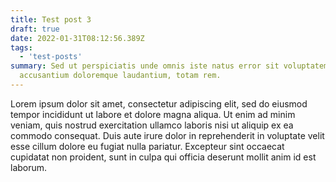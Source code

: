 ```yaml
---
title: Test post 3
draft: true
date: 2022-01-31T08:12:56.389Z
tags:
  - 'test-posts'
summary: Sed ut perspiciatis unde omnis iste natus error sit voluptatem
  accusantium doloremque laudantium, totam rem.
---
```


Lorem ipsum dolor sit amet, consectetur adipiscing elit, sed do eiusmod tempor incididunt ut labore et dolore magna aliqua. Ut enim ad minim veniam, quis nostrud exercitation ullamco laboris nisi ut aliquip ex ea commodo consequat. Duis aute irure dolor in reprehenderit in voluptate velit esse cillum dolore eu fugiat nulla pariatur. Excepteur sint occaecat cupidatat non proident, sunt in culpa qui officia deserunt mollit anim id est laborum.
